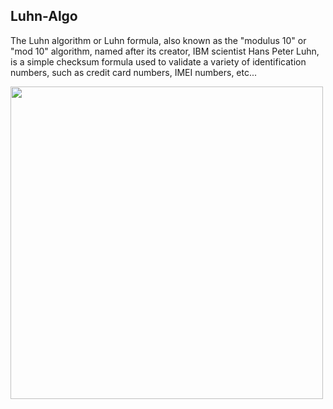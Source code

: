 ## Luhn-Algo
The Luhn algorithm or Luhn formula, also known as the "modulus 10" or "mod 10" algorithm, named after its creator, IBM scientist Hans Peter Luhn, is a simple checksum formula used to validate a variety of identification numbers, such as credit card numbers, IMEI numbers, etc...

<img src="https://i.ibb.co/sPFjF1x/Screenshot-23.png" width="500px">

